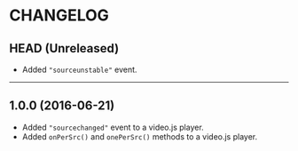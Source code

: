 CHANGELOG
=========

## HEAD (Unreleased)
* Added `"sourceunstable"` event.

--------------------

## 1.0.0 (2016-06-21)
* Added `"sourcechanged"` event to a video.js player.
* Added `onPerSrc()` and `onePerSrc()` methods to a video.js player.
